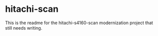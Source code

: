 hitachi-scan
=============

This is the readme for the hitachi-s4160-scan modernization project that still needs writing.
